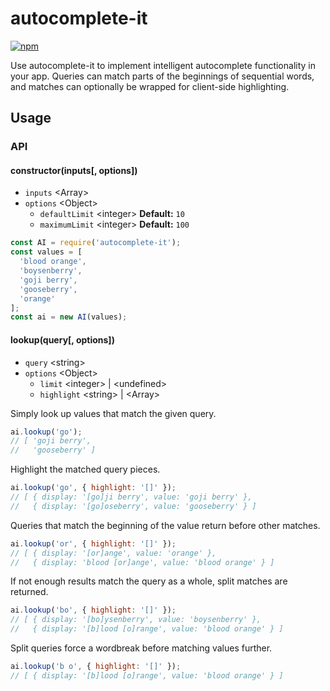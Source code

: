 # autocomplete-it

[![npm](https://img.shields.io/npm/v/autocomplete-it.svg)](https://www.npmjs.com/package/autocomplete-it)

Use autocomplete-it to implement intelligent autocomplete functionality in your app. Queries can match parts of the beginnings of sequential words, and matches can optionally be wrapped for client-side highlighting.

## Usage

### API

#### constructor(inputs[, options])

* `inputs` &lt;Array&gt;
* `options` &lt;Object&gt;
  * `defaultLimit` &lt;integer&gt; **Default:** `10`
  * `maximumLimit` &lt;integer&gt; **Default:** `100`

```javascript
const AI = require('autocomplete-it');
const values = [
  'blood orange',
  'boysenberry',
  'goji berry',
  'gooseberry',
  'orange'
];
const ai = new AI(values);
```

#### lookup(query[, options])

* `query` &lt;string&gt;
* `options` &lt;Object&gt;
  * `limit` &lt;integer&gt; | &lt;undefined&gt;
  * `highlight` &lt;string&gt; | &lt;Array&gt;

Simply look up values that match the given query.

```javascript
ai.lookup('go');
// [ 'goji berry',
//   'gooseberry' ]
```

Highlight the matched query pieces.

```javascript
ai.lookup('go', { highlight: '[]' });
// [ { display: '[go]ji berry', value: 'goji berry' },
//   { display: '[go]oseberry', value: 'gooseberry' } ]
```

Queries that match the beginning of the value return before other matches.

```javascript
ai.lookup('or', { highlight: '[]' });
// [ { display: '[or]ange', value: 'orange' },
//   { display: 'blood [or]ange', value: 'blood orange' } ]
```

If not enough results match the query as a whole, split matches are returned.

```javascript
ai.lookup('bo', { highlight: '[]' });
// [ { display: '[bo]ysenberry', value: 'boysenberry' },
//   { display: '[b]lood [o]range', value: 'blood orange' } ]
```

Split queries force a wordbreak before matching values further.

```javascript
ai.lookup('b o', { highlight: '[]' });
// [ { display: '[b]lood [o]range', value: 'blood orange' } ]
```
